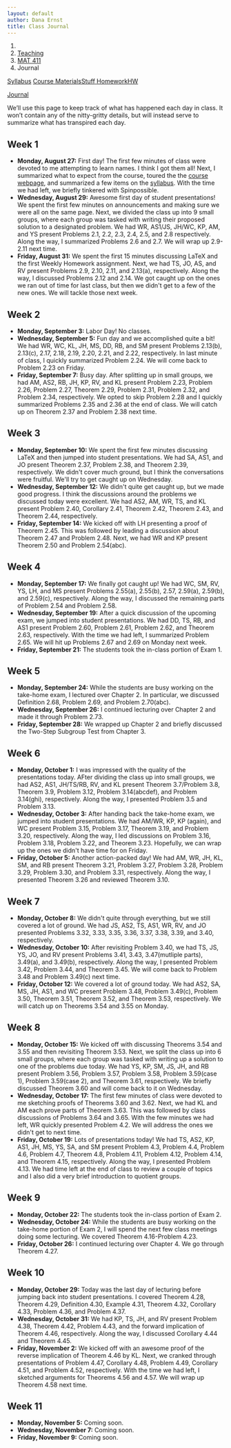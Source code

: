 ```yaml
---
layout: default
author: Dana Ernst
title: Class Journal
---
```


<ol class="breadcrumb">
  <li><a href="/"><i class="fa fa-home"></i></a></li>
  <li><a href="/teaching/">Teaching</a></li>
  <li><a href="/teaching/mat411f18">MAT 411</a></li>
  <li class="active">Journal</li>
</ol>

<div class="row">
<div class="col-xs-12">
<div class="btn-group btn-group-justified">
<a class="btn btn-default btn-success" href="{{site.baseurl}}/teaching/mat411f18/syllabus/">Syllabus</a>

<a class="btn btn-default btn-primary" href="{{site.baseurl}}/teaching/mat411f18/materials/">
<span class="hidden-xs">Course Materials</span><span class="visible-xs">Stuff</span>
</a>

<a class="btn btn-default btn-warning" href="{{site.baseurl}}/teaching/mat411f18/homework/">
<span class="hidden-xs">Homework</span><span class="visible-xs">HW</span>
</a>

<a class="btn btn-default btn-info" href="{{site.baseurl}}/teaching/mat411f18/journal/">Journal</a>
</div>
</div>
</div>

We’ll use this page to keep track of what has happened each day in class. It won’t contain any of the nitty-gritty details, but will instead serve to summarize what has transpired each day.

## Week 1 ##

<ul class="fa-ul">
  <li><i class="fa-li far fa-calendar-check"></i><b>Monday, August 27:</b> First day! The first few minutes of class were devoted to me attempting to learn names. I think I got them all! Next, I summarized what to expect from the course, toured the the <a href="{{site.baseurl}}/teaching/mat411f18/">course webpage</a>, and summarized a few items on the <a href="{{site.baseurl}}/teaching/mat411f18/syllabus/">syllabus</a>. With the time we had left, we briefly tinkered with Spinpossible.</li>
  <li><i class="fa-li far fa-calendar-check"></i><b>Wednesday, August 29:</b> Awesome first day of student presentations!  We spent the first few minutes on announcements and making sure we were all on the same page.  Next, we divided the class up into 9 small groups, where each group was tasked with writing their proposed solution to a designated problem.  We had WR, AS1/JS, JH/WC, KP, AM, and YS present Problems 2.1, 2.2, 2.3, 2.4, 2.5, and 2.8 respectively.  Along the way, I summarized Problems 2.6 and 2.7.  We will wrap up 2.9-2.11 next time.</li>
  <li><i class="fa-li far fa-calendar-check"></i><b>Friday, August 31:</b> We spent the first 15 minutes discussing LaTeX and the first Weekly Homework assignment.  Next, we had TS, JO, AS, and RV present Problems 2.9, 2.10, 2.11, and 2.13(a), respectively.  Along the way, I discussed Problems 2.12 and 2.14.  We got caught up on the ones we ran out of time for last class, but then we didn't get to a few of the new ones.  We will tackle those next week.</li>
</ul>

## Week 2 ##

<ul class="fa-ul">
  <li><i class="fa-li far fa-calendar-check"></i><b>Monday, September 3:</b> Labor Day! No classes.</li>
  <li><i class="fa-li far fa-calendar-check"></i><b>Wednesday, September 5:</b> Fun day and we accomplished quite a bit!  We had WR, WC, KL, JH, MS, DD, RB, and SM present Problems 2.13(b), 2.13(c), 2.17, 2.18, 2.19, 2.20, 2.21, and 2.22, respectively.  In last minute of class, I quickly summarized Problem 2.24.  We will come back to Problem 2.23 on Friday.</li>
  <li><i class="fa-li far fa-calendar-check"></i><b>Friday, September 7:</b> Busy day.  After splitting up in small groups, we had AM, AS2, RB, JH, KP, RV, and KL present Problem 2.23, Problem 2.26, Problem 2.27, Theorem 2.29, Problem 2.31, Problem 2.32, and Problem 2.34, respectively.  We opted to skip Problem 2.28 and I quickly summarized Problems 2.35 and 2.36 at the end of class.  We will catch up on Theorem 2.37 and Problem 2.38 next time.</li>
</ul>

## Week 3 ##

<ul class="fa-ul">
  <li><i class="fa-li far fa-calendar-check"></i><b>Monday, September 10:</b> We spent the first few minutes discussing LaTeX and then jumped into student presentations. We had SA, AS1, and JO present Theorem 2.37, Problem 2.38, and Theorem 2.39, respectively.  We didn't cover much ground, but I think the conversations were fruitful.  We'll try to get caught up on Wednesday.</li>
  <li><i class="fa-li far fa-calendar-check"></i><b>Wednesday, September 12:</b> We didn't quite get caught up, but we made good progress. I think the discussions around the problems we discussed today were excellent.  We had AS2, AM, WR, TS, and KL present Problem 2.40, Corollary 2.41, Theorem 2.42, Theorem 2.43, and Theorem 2.44, respectively.</li>
  <li><i class="fa-li far fa-calendar-check"></i><b>Friday, September 14:</b> We kicked off with LH presenting a proof of Theorem 2.45. This was followed by leading a discussion about Theorem 2.47 and Problem 2.48. Next, we had WR and KP present Theorem 2.50 and Problem 2.54(abc).</li>
</ul>

## Week 4 ##

<ul class="fa-ul">
  <li><i class="fa-li far fa-calendar-check"></i><b>Monday, September 17:</b> We finally got caught up!  We had WC, SM, RV, YS, LH, and MS present Problems 2.55(a), 2.55(b), 2.57, 2.59(a), 2.59(b), and 2.59(c), respectively.  Along the way, I discussed the remaining parts of Problem 2.54 and Problem 2.58.</li>
  <li><i class="fa-li far fa-calendar-check"></i><b>Wednesday, September 19:</b> After a quick discussion of the upcoming exam, we jumped into student presentations.  We had DD, TS, RB, and AS1 present Problem 2.60, Problem 2.61, Problem 2.62, and Theorem 2.63, respectively.  With the time we had left, I summarized Problem 2.65.  We will hit up Problems 2.67 and 2.69 on Monday next week.</li>
  <li><i class="fa-li far fa-calendar-check"></i><b>Friday, September 21:</b> The students took the in-class portion of Exam 1.</li>
</ul>

## Week 5 ##

<ul class="fa-ul">
  <li><i class="fa-li far fa-calendar-check"></i><b>Monday, September 24:</b> While the students are busy working on the take-home exam, I lectured over Chapter 2.  In particular, we discussed Definition 2.68, Problem 2.69, and Problem 2.70(abc).</li>
  <li><i class="fa-li far fa-calendar-check"></i><b>Wednesday, September 26:</b> I continued lecturing over Chapter 2 and made it through Problem 2.73.</li>
  <li><i class="fa-li far fa-calendar-check"></i><b>Friday, September 28:</b> We wrapped up Chapter 2 and briefly discussed the Two-Step Subgroup Test from Chapter 3.</li>
</ul>

## Week 6 ##

<ul class="fa-ul">
  <li><i class="fa-li far fa-calendar-check"></i><b>Monday, October 1:</b> I was impressed with the quality of the presentations today.  AFter dividing the class up into small groups, we had AS2, AS1, JH/TS/RB, RV, and KL present Theorem 3.7/Problem 3.8, Theorem 3.9, Problem 3.12, Problem 3.14(abcdef), and Problem 3.14(ghi), respectively.  Along the way, I presented Problem 3.5 and Problem 3.13.</li>
  <li><i class="fa-li far fa-calendar-check"></i><b>Wednesday, October 3:</b> After handing back the take-home exam, we jumped into student presentations.  We had AM/WR, KP, KP (again), and WC present Problem 3.15, Problem 3.17, Theorem 3.19, and Problem 3.20, respectively.  Along the way, I led discussions on Problem 3.16, Problem 3.18, Problem 3.22, and Theorem 3.23.  Hopefully, we can wrap up the ones we didn't have time for on Friday.</li>
  <li><i class="fa-li far fa-calendar-check"></i><b>Friday, October 5:</b> Another action-packed day!  We had AM, WR, JH, KL, SM, and RB present Theorem 3.21, Problem 3.27, Problem 3.28, Problem 3.29, Problem 3.30, and Problem 3.31, respectively.  Along the way, I presented Theorem 3.26 and reviewed Theorem 3.10.</li>
</ul>

## Week 7 ##

<ul class="fa-ul">
  <li><i class="fa-li far fa-calendar-check"></i><b>Monday, October 8:</b> We didn't quite through everything, but we still covered a lot of ground. We had JS, AS2, TS, AS1, WR, RV, and JO presented Problems 3.32, 3.33, 3.35, 3.36, 3.37, 3.38, 3.39, and 3.40, respectively.</li>
  <li><i class="fa-li far fa-calendar-check"></i><b>Wednesday, October 10:</b> After revisiting Problem 3.40, we had TS, JS, YS, JO, and RV present Problems 3.41, 3.43, 3.47(mutliple parts), 3.49(a), and 3.49(b), respectively.  Along the way, I presented Problem 3.42, Problem 3.44, and Theorem 3.45. We will come back to Problem 3.48 and Problem 3.49(c) next time.</li>
  <li><i class="fa-li far fa-calendar-check"></i><b>Friday, October 12:</b> We covered a lot of ground today. We had AS2, SA, MS, JH, AS1, and WC present Problem 3.48, Problem 3.49(c), Problem 3.50, Theorem 3.51, Theorem 3.52, and Theorem 3.53, respectively. We will catch up on Theorems 3.54 and 3.55 on Monday.</li>
</ul>

## Week 8 ##

<ul class="fa-ul">
  <li><i class="fa-li far fa-calendar-check"></i><b>Monday, October 15:</b> We kicked off with discussing Theorems 3.54 and 3.55 and then revisiting Theorem 3.53. Next, we split the class up into 6 small groups, where each group was tasked with writing up a solution to one of the problems due today. We had YS, KP, SM, JS, JH, and RB present Problem 3.56, Problem 3.57, Problem 3.58, Problem 3.59(case 1), Problem 3.59(case 2), and Theorem 3.61, respectively. We briefly discussed Theorem 3.60 and will come back to it on Wednesday.</li>
  <li><i class="fa-li far fa-calendar-check"></i><b>Wednesday, October 17:</b> The first few minutes of class were devoted to me sketching proofs of Theorems 3.60 and 3.62.  Next, we had KL and AM each prove parts of Theorem 3.63.  This was followed by class discussions of Problems 3.64 and 3.65.  With the few minutes we had left, WR quickly presented Problem 4.2.  We will address the ones we didn't get to next time.</li>
  <li><i class="fa-li far fa-calendar-check"></i><b>Friday, October 19:</b> Lots of presentations today!  We had TS, AS2, KP, AS1, JH, MS, YS, SA, and SM present Problem 4.3, Problem 4.4, Problem 4.6, Problem 4.7, Theorem 4.8, Problem 4.11, Problem 4.12, Problem 4.14, and Theorem 4.15, respectively.  Along the way, I presented Problem 4.13.  We had time left at the end of class to review a couple of topics and I also did a very brief introduction to quotient groups.</li>
</ul>

## Week 9 ##

<ul class="fa-ul">
  <li><i class="fa-li far fa-calendar-check"></i><b>Monday, October 22:</b> The students took the in-class portion of Exam 2.</li>
  <li><i class="fa-li far fa-calendar-check"></i><b>Wednesday, October 24:</b> While the students are busy working on the take-home portion of Exam 2, I will spend the next few class meetings doing some lecturing.  We covered Theorem 4.16-Problem 4.23.</li>
  <li><i class="fa-li far fa-calendar-check"></i><b>Friday, October 26:</b> I continued lecturing over Chapter 4.  We go through Theorem 4.27.</li>
</ul>

## Week 10 ##

<ul class="fa-ul">
  <li><i class="fa-li far fa-calendar-check"></i><b>Monday, October 29:</b> Today was the last day of lecturing before jumping back into student presentations.  I covered Theorem 4.28, Theorem 4.29, Definition 4.30, Example 4.31, Theorem 4.32, Corollary 4.33, Problem 4.36, and Problem 4.37.</li>
  <li><i class="fa-li far fa-calendar-check"></i><b>Wednesday, October 31:</b> We had KP, TS, JH, and RV present Problem 4.38, Theorem 4.42, Problem 4.43, and the forward implication of Theorem 4.46, respectively.  Along the way, I discussed Corollary 4.44 and Theorem 4.45.</li>
  <li><i class="fa-li far fa-calendar-check"></i><b>Friday, November 2:</b> We kicked off with an awesome proof of the reverse implication of Theorem 4.46 by KL.  Next, we cranked through presentations of Problem 4.47, Corollary 4.48, Problem 4.49, Corollary 4.51, and Problem 4.52, respectively.  With the time we had left, I sketched arguments for Theorems 4.56 and 4.57.  We will wrap up Theorem 4.58 next time.</li>
</ul>

## Week 11 ##

<ul class="fa-ul">
  <li><i class="fa-li far fa-calendar-check"></i><b>Monday, November 5:</b> Coming soon.</li>
  <li><i class="fa-li far fa-calendar-check"></i><b>Wednesday, November 7:</b> Coming soon.</li>
  <li><i class="fa-li far fa-calendar-check"></i><b>Friday, November 9:</b> Coming soon.</li>
</ul>

